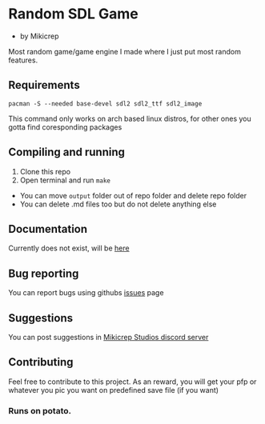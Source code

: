 # Random SDL Game
- by Mikicrep

Most random game/game engine I made where I just put most random features.

## Requirements
```pacman -S --needed base-devel sdl2 sdl2_ttf sdl2_image```

This command only works on arch based linux distros, for other ones you gotta find coresponding packages

## Compiling and running
1. Clone this repo
2. Open terminal and run `make`
- You can move `output` folder out of repo folder and delete repo folder
- You can delete .md files too but do not delete anything else

## Documentation
Currently does not exist, will be [here](https://github.com/Mikicrepstudios/Random-SDL-Game/tree/docs)

## Bug reporting
You can report bugs using githubs [issues](https://github.com/Mikicrepstudios/Random-SDL-Game/issues) page

## Suggestions
You can post suggestions in [Mikicrep Studios discord server](https://discord.gg/DdaGyeWp9U)

## Contributing
Feel free to contribute to this project. As an reward, you will get your pfp or whatever you pic you want on predefined save file (if you want)

### Runs on potato.

